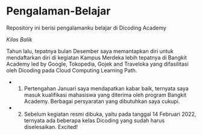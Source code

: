 # Pengalaman-Belajar
Repository ini berisi pengalamanku belajar di Dicoding Academy

*Kilas Balik*

Tahun lalu, tepatnya bulan Desember saya memantapkan diri untuk mendaftarkan diri di kegiatan Kampus Merdeka lebih tepatnya di Bangkit Academy led by Google, Tokopedia, Gojek and Traveloka yang difasilitasi oleh Dicoding pada Cloud Computing Learning Path.
- 1. Pertengahan Januari saya mendapatkan kabar baik, ternyata saya masuk kualifikasi mahasiswa yang diterima oleh program Bangkit Academy. Berbagai persyaratan yang dibutuhkan saya cukupi.
- 2. Sebelum kegiatan resmi dibuka, yaitu pada tanggal 14 Februari 2022, ternyata ada beberapa kelas Dicoding yang sudah harus diselesaikan. Excited!
